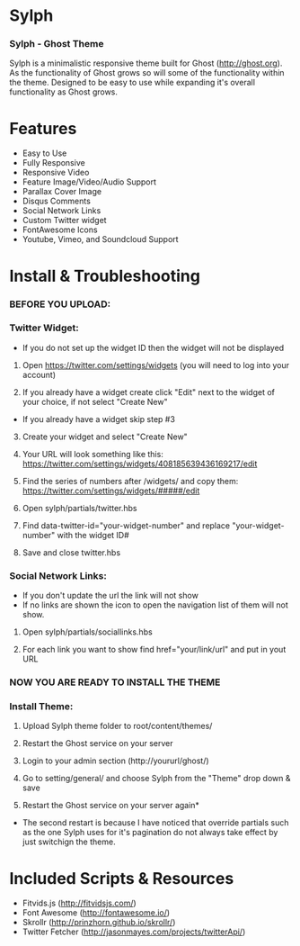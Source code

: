 Sylph
=====
### Sylph - Ghost Theme

Sylph is a minimalistic responsive theme built for Ghost (http://ghost.org). As the functionality of Ghost grows so will some of the functionality within the theme.  Designed to be easy to use while expanding it's overall functionality as Ghost grows.

Features
========
- Easy to Use
- Fully Responsive
- Responsive Video
- Feature Image/Video/Audio Support
- Parallax Cover Image
- Disqus Comments
- Social Network Links
- Custom Twitter widget
- FontAwesome Icons
- Youtube, Vimeo, and Soundcloud Support

Install & Troubleshooting
=========================
### BEFORE YOU UPLOAD:
### Twitter Widget:
* If you do not set up the widget ID then the widget will not be displayed

1) Open https://twitter.com/settings/widgets (you will need to log into your account)

2) If you already have a widget create click "Edit" next to the widget of your choice, if not select "Create New"

- If you already have a widget skip step #3

3) Create your widget and select "Create New"

4) Your URL will look something like this: https://twitter.com/settings/widgets/408185639436169217/edit

5) Find the series of numbers after /widgets/ and copy them: https://twitter.com/settings/widgets/#####/edit

6) Open sylph/partials/twitter.hbs

7) Find data-twitter-id="your-widget-number" and replace "your-widget-number" with the widget ID#

8) Save and close twitter.hbs

### Social Network Links:
* If you don't update the url the link will not show
* If no links are shown the icon to open the navigation list of them will not show.

1) Open sylph/partials/sociallinks.hbs

2) For each link you want to show find href="your/link/url" and put in yout URL

### NOW YOU ARE READY TO INSTALL THE THEME
### Install Theme:
1) Upload Sylph theme folder to root/content/themes/

2) Restart the Ghost service on your server

3) Login to your admin section (http://yoururl/ghost/)

4) Go to setting/general/ and choose Sylph from the "Theme" drop down & save

5) Restart the Ghost service on your server again*

* The second restart is because I have noticed that override partials such as the one
Sylph uses for it's pagination do not always take effect by just switchign the theme.

Included Scripts & Resources
============================
- Fitvids.js (http://fitvidsjs.com/)
- Font Awesome (http://fontawesome.io/)
- Skrollr (http://prinzhorn.github.io/skrollr/)
- Twitter Fetcher (http://jasonmayes.com/projects/twitterApi/)
